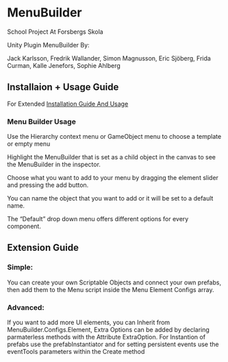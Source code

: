 # MenuBuilder
School Project At Forsbergs Skola

Unity Plugin MenuBuilder By:

Jack Karlsson, Fredrik Wallander, Simon Magnusson, Eric Sjöberg, Frida Curman, Kalle Jenefors, Sophie Ahlberg

## Installaion + Usage Guide
For Extended [Installation Guide And Usage](https://docs.google.com/document/d/1hvqBy5Zh6iBI-GP4659pduJMZ2MF5kVik2VWZRg_E8o/edit?usp=sharing)

### Menu Builder Usage
Use the Hierarchy context menu or GameObject menu to choose a template or empty menu

Highlight the MenuBuilder that is set as a child object in the canvas to see the MenuBuilder in the inspector.

Choose what you want to add to your menu by dragging the element slider and pressing the add button.

You can name the object that you want to add or it will be set to a default name. 

The “Default” drop down menu offers different options for every component.

## Extension Guide
### Simple: 

You can create your own Scriptable Objects and connect your own prefabs, then add them to the Menu script inside the Menu Element Configs array.

### Advanced: 

If you want to add more UI elements, you can Inherit from MenuBuilder.Configs.Element, Extra Options can be added by declaring parmaterless methods with the Attribute ExtraOption. For Instantion of prefabs use the prefabInstantiator and for setting persistent events use the eventTools parameters within the Create method
